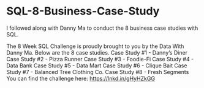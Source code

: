# SQL-8-Business-Case-Study

I followed along with Danny Ma to conduct the 8 business case studies with SQL.

The 8 Week SQL Challenge is proudly brought to you by the Data With Danny Ma. Below are the 8 case studies.
Case Study #1 - Danny’s Diner
Case Study #2 - Pizza Runner
Case Study #3 - Foodie-Fi
Case Study #4 - Data Bank
Case Study #5 - Data Mart
Case Study #6 - Clique Bait
Case Study #7 - Balanced Tree Clothing Co.
Case Study #8 - Fresh Segments
You can find the challenge here: https://lnkd.in/gHyHZkGG

 
